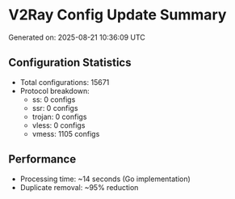 # V2Ray Config Update Summary
Generated on: 2025-08-21 10:36:09 UTC

## Configuration Statistics
- Total configurations: 15671
- Protocol breakdown:
  - ss: 0 configs
  - ssr: 0 configs
  - trojan: 0 configs
  - vless: 0 configs
  - vmess: 1105 configs

## Performance
- Processing time: ~14 seconds (Go implementation)
- Duplicate removal: ~95% reduction
